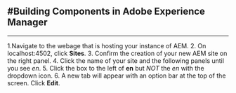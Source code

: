 #Building Components in Adobe Experience Manager
---
---



1.Navigate to the webage that is hosting your instance of AEM.
2. On localhost:4502, click **Sites**.
3. Confirm the creation of your new AEM site on the right panel.
4. Click the name of your site and the following panels until you see *en*.
5. Click the box to the left of **en** but *NOT* the *en* with the dropdown icon.
6. A new tab will appear with an option bar at the top of the screen. Click **Edit**.
